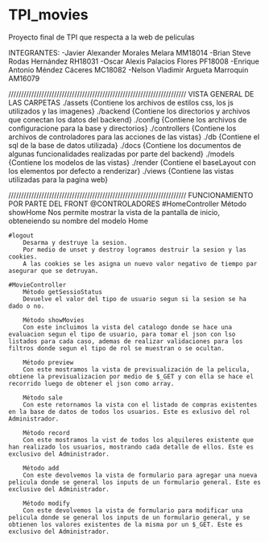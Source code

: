 # TPI_movies
Proyecto final de TPI que respecta a la web de peliculas

INTEGRANTES:
-Javier Alexander Morales Melara MM18014
-Brian Steve Rodas Hernández RH18031
-Oscar Alexis Palacios Flores PF18008
-Enrique Antonio Méndez Cáceres MC18082
-Nelson Vladimir Argueta Marroquin AM16079




//////////////////////////////////////////////////////////////////////
VISTA GENERAL DE LAS CARPETAS
./assets {Contiene los archivos de estilos css, los js utilizados y las imagenes}
./backend {Contiene los directorios y archivos que conectan los datos del backend}
./config {Contiene los archivos de configuracione para la base y directorios}
./controllers {Contiene los archivos de controladores para las acciones de las vistas}
./db {Contiene el sql de la base de datos utilizada}
./docs {Contiene los documentos de algunas funcionalidades realizadas por parte del backend}
./models {Contiene los modelos de las vistas}
./render {Contiene el baseLayout con los elementos por defecto a renderizar}
./views {Contiene las vistas utilizadas para la pagina web}




//////////////////////////////////////////////////////////////////////
FUNCIONAMIENTO POR PARTE DEL FRONT
@CONTROLADORES
    #HomeController
        Método showHome
        Nos permite mostrar la vista de la pantalla de inicio, obteneiendo su nombre del modelo Home

    #logout
        Desarma y destruye la sesion.
        Por medio de unset y destroy logramos destruir la sesion y las cookies.
        A las cookies se les asigna un nuevo valor negativo de tiempo par asegurar que se detruyan.

    #MovieController
        Método getSessioStatus
        Devuelve el valor del tipo de usuario segun si la sesion se ha dado o no.

        Método showMovies
        Con este incluimos la vista del catalogo donde se hace una evaluacion segun el tipo de usuario, para tomar el json con lso listados para cada caso, ademas de realizar validaciones para los filtros donde segun el tipo de rol se muestran o se ocultan.

        Método preview
        Con este mostramos la vista de previsualización de la pelicula, obtiene la previsualizacion por medio de $_GET y con ella se hace el recorrido luego de obtener el json como array.

        Método sale
        Con este retornamos la vista con el listado de compras existentes en la base de datos de todos los usuarios. Este es exlusivo del rol Administrador.

        Método record
        Con este mostramos la vist de todos los alquileres existente que han realizado los usuarios, mostrando cada detalle de ellos. Este es exclusivo del Administrador.

        Método add
        Con este devolvemos la vista de formulario para agregar una nueva pelicula donde se general los inputs de un formulario general. Este es exclusivo del Administrador.

        Método modify
        Con este devolvemos la vista de formulario para modificar una pelicula donde se general los inputs de un formulario general, y se obtienen los valores existentes de la misma por un $_GET. Este es exclusivo del Administrador.